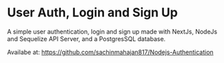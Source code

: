 # User Auth, Login and Sign Up
A simple user authentication, login and sign up made with NextJs, NodeJs and Sequelize API Server, and a PostgresSQL database.

Availabe at: https://github.com/sachinmahajan817/Nodejs-Authentication
